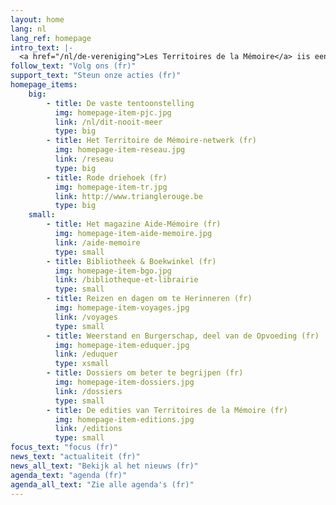 ```yaml
---
layout: home
lang: nl
lang_ref: homepage
intro_text: |-
  <a href="/nl/de-vereniging">Les Territoires de la Mémoire</a> iis een educatief centrum gericht op verzet en burgerschap dat werd opgericht door voormalige politieke gevangenen die de nazi-kampen hadden overleefd. De vereniging wil kinderen, jongeren en volwassenen leren over het verleden. Ze heeft diverse initiatieven opgezet om het verleden door te geven en iedereen ertoe aan te zetten om mee te bouwen aan een democratische maatschappij die de fundamentele vrijheden garandeert en respecteert.
follow_text: "Volg ons (fr)"
support_text: "Steun onze acties (fr)"
homepage_items:
    big:
        - title: De vaste tentoonstelling
          img: homepage-item-pjc.jpg
          link: /nl/dit-nooit-meer
          type: big
        - title: Het Territoire de Mémoire-netwerk (fr)
          img: homepage-item-reseau.jpg
          link: /reseau
          type: big
        - title: Rode driehoek (fr)
          img: homepage-item-tr.jpg
          link: http://www.trianglerouge.be
          type: big
    small:
        - title: Het magazine Aide-Mémoire (fr)
          img: homepage-item-aide-memoire.jpg
          link: /aide-memoire
          type: small
        - title: Bibliotheek & Boekwinkel (fr)
          img: homepage-item-bgo.jpg
          link: /bibliotheque-et-librairie
          type: small
        - title: Reizen en dagen om te Herinneren (fr)
          img: homepage-item-voyages.jpg
          link: /voyages
          type: small
        - title: Weerstand en Burgerschap, deel van de Opvoeding (fr)
          img: homepage-item-eduquer.jpg
          link: /eduquer
          type: xsmall
        - title: Dossiers om beter te begrijpen (fr)
          img: homepage-item-dossiers.jpg
          link: /dossiers
          type: small
        - title: De edities van Territoires de la Mémoire (fr)
          img: homepage-item-editions.jpg
          link: /editions
          type: small
focus_text: "focus (fr)"
news_text: "actualiteit (fr)"
news_all_text: "Bekijk al het nieuws (fr)"
agenda_text: "agenda (fr)"
agenda_all_text: "Zie alle agenda's (fr)"
---
```


